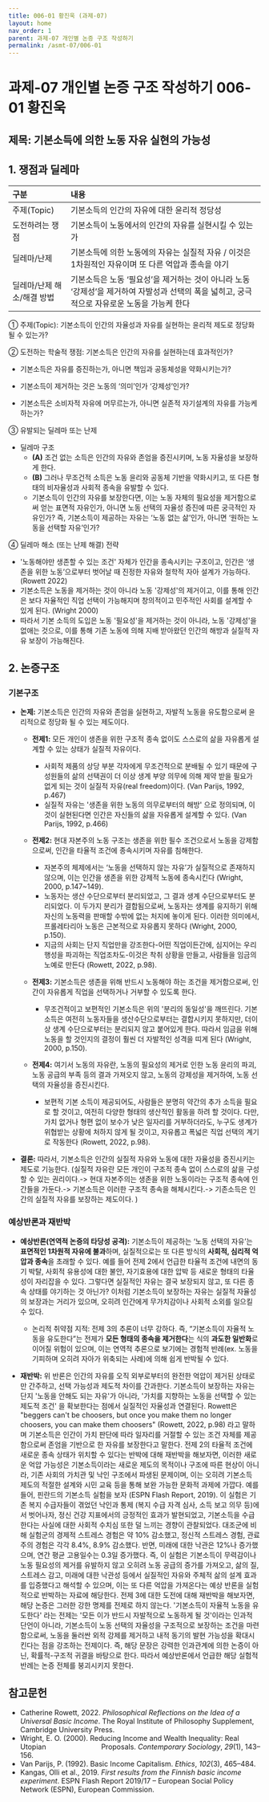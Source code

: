```yaml
---
title: 006-01 황진욱 (과제-07)
layout: home
nav_order: 1
parent: 과제-07 개인별 논증 구조 작성하기
permalink: /asmt-07/006-01
---
```


# 과제-07 개인별 논증 구조 작성하기 006-01 황진욱

## 제목: 기본소득에 의한 노동 자유 실현의 가능성  

## 1. 쟁점과 딜레마

| 구분              | 내용                                                                                |
| :-------------- | :-------------------------------------------------------------------------------- |
| 주제(Topic)       | 기본소득의 인간의 자유에 대한 윤리적 정당성                                                          |
| 도전하려는 쟁점        | 기본소득이 노동에서의 인간의 자유를 실현시킬 수 있는가                                                    |
| 딜레마/난제          | 기본소득에 의한 노동에의 자유는 실질적 자유 / 이것은 1차원적인 자유이며 또 다른 억압과 종속을 야기                         |
| 딜레마/난제 해소/해결 방법 | 기본소득은 노동 ‘필요성’을 제거하는 것이 아니라 노동 ‘강제성’을 제거하여 자발성과 선택의 폭을 넓히고, 궁극적으로 자유로운 노동을 가능케 한다 |

① 주제(Topic): 기본소득이 인간의 자율성과 자유를 실현하는 윤리적 제도로 정당화될 수 있는가?

② 도전하는 학술적 쟁점: 기본소득은 인간의 자유를 실현하는데 효과적인가?

- 기본소득은 자유를 증진하는가, 아니면 책임과 공동체성을 약화시키는가?

- 기본소득이 제거하는 것은 노동의 ‘의미’인가 ‘강제성’인가?

- 기본소득은 소비자적 자유에 머무르는가, 아니면 실존적 자기설계의 자유를 가능케 하는가?

③ 유발되는 딜레마 또는 난제

- 딜레마 구조
  - **(A)** 조건 없는 소득은 인간의 자유와 존엄을 증진시키며, 노동 자율성을 보장하게 한다.
  - **(B)** 그러나 무조건적 소득은 노동 윤리와 공동체 기반을 약화시키고, 또 다른 형태의 비자율성과 사회적 종속을 유발할 수 있다.
  - 기본소득이 인간의 자유를 보장한다면, 이는 노동 자체의 필요성을 제거함으로써 얻는 표면적 자유인가, 아니면 노동 선택의 자율성 증진에 따른 궁극적인 자유인가? 즉, 기본소득이 제공하는 자유는 ‘노동 없는 삶’인가, 아니면 ‘원하는 노동을 선택할 자유’인가?
  
④ 딜레마 해소 (또는 난제 해결) 전략

- '노동해야만 생존할 수 있는 조건' 자체가 인간을 종속시키는 구조이고, 인간은 ‘생존을 위한 노동’으로부터 벗어날 때 진정한 자유와 철학적 자아 설계가 가능하다. (Rowett 2022)
- 기본소득은 노동을 제거하는 것이 아니라 노동 '강제성'의 제거이고, 이를 통해 인간은 보다 자율적인 직업 선택이 가능해지며 창의적이고 민주적인 사회를 설계할 수 있게 된다. (Wright 2000)
- 따라서 기본 소득의 도입은 노동 '필요성'을 제거하는 것이 아니라, 노동 '강제성'을 없애는 것으로, 이를 통해 기존 노동에 의해 지배 받아왔던 인간의 해방과 실질적 자유 보장이 가능해진다.

## 2. 논증구조

### 기본구조

- **논제:** 기본소득은 인간의 자유와 존엄을 실현하고, 자발적 노동을 유도함으로써 윤리적으로 정당화 될 수 있는 제도이다.
  - **전제1:**  모든 개인이 생존을 위한 구조적 종속 없이도 스스로의 삶을 자유롭게 설계할 수 있는 상태가 실질적 자유이다.
    - 사회적 제품의 상당 부분 각자에게 무조건적으로 분배될 수 있기 때문에 구성원들의 삶의 선택권이 더 이상 생계 부양 의무에 의해 제약 받을 필요가 없게 되는 것이 실질적 자유(real freedom)이다. (Van Parijs, 1992, p.467)
	- 실질적 자유는 '생존을 위한 노동의 의무로부터의 해방' 으로 정의되며, 이것이 실현된다면 인간은 자신들의 삶을 자유롭게 설계할 수 있다. (Van Parijs, 1992, p.466)
  - **전제2:** 현대 자본주의 노동 구조는 생존을 위한 필수 조건으로서 노동을 강제함으로써, 인간을 타율적 조건에 종속시키며 자유를 침해한다.
    - 자본주의 체제에서는 ‘노동을 선택하지 않는 자유’가 실질적으로 존재하지 않으며, 이는 인간을 생존을 위한 강제적 노동에 종속시킨다 (Wright, 2000, p.147~149).
    - 노동자는 생산 수단으로부터 분리되었고, 그 결과 생계 수단으로부터도 분리되었다. 이 두가지 분리가 결합됨으로써, 노동자는 생계를 유지하기 위해 자신의 노동력을 판매할 수밖에 없는 처지에 놓이게 된다. 이러한 의미에서, 프롤레타리아 노동은 근본적으로 자유롭지 못하다 (Wright, 2000, p.150).
    - 지금의 사회는 단지 직업만을 강조한다-어떤 직업이든간에, 심지어는 우리 행성을 파괴하는 직업조차도-이것은 착취 상황을 만들고, 사람들을 임금의 노예로 만든다 (Rowett, 2022, p.98).
    
  - **전제3:** 기본소득은 생존을 위해 반드시 노동해야 하는 조건을 제거함으로써, 인간이 자유롭게 직업을 선택하거나 거부할 수 있도록 한다.
      - 무조건적이고 보편적인 기본소득은 위의 '분리의 동일성'을 깨뜨린다. 기본소득은 여전히 노동자들을 생산수단으로부터는 결합시키지 못하지만, 더이상 생계 수단으로부터는 분리되지 않고 붙어있게 한다. 따라서 임금을 위해 노동을 할 것인지의 결정이 훨씬 더 자발적인 성격을 띠게 된다 (Wright, 2000, p.150).
    
  -  **전제4:** 여기서 노동의 자유란, 노동의 필요성의 제거로 인한 노동 윤리의 파괴, 노동 공급의 부족 등의 결과 가져오지 않고, 노동의 강제성을 제거하여, 노동 선택의 자율성을 증진시킨다.
     - 보편적 기본 소득이 제공되어도, 사람들은 분명히 약간의 추가 소득을 필요로 할 것이고, 여전히 다양한 형태의 생산적인 활동을 하려 할 것이다. 다만, 가치 없거나 형편 없이 보수가 낮은 일자리를 거부하더라도, 누구도 생계가 위협받는 상황에 처하지 않게 될 것이고, 자유롭고 폭넓은 직업 선택의 계기로 작동한다 (Rowett, 2022, p.98).
     
- **결론:** 따라서, 기본소득은 인간의 실질적 자유와 노동에 대한 자율성을 증진시키는 제도로 기능한다. (실질적 자유란 모든 개인이 구조적 종속 없이 스스로의 삶을 구성할 수 있는 권리이다.-> 현대 자본주의는 생존을 위한 노동이라는 구조적 종속에 인간들을 가둔다.-> 기본소득은 이러한 구조적 종속을 해체시킨다.-> 기존소득은 인간의 실질적 자유를 보장하는 제도이다. )

### 예상반론과 재반박

- **예상반론(연역적 논증의 타당성 공격):** 기본소득이 제공하는 ‘노동 선택의 자유’는 **표면적인 1차원적 자유에 불과**하며, 실질적으로는 또 다른 방식의 **사회적, 심리적 억압과 종속**을 초래할 수 있다. 예를 들어 전제 2에서 언급한 타율적 조건에 내면의 동기 박탈, 사회적 유용성에 대한 불안, 자기효용에 대한 압박 등 새로운 형태의 타율성이 자리잡을 수 있다. 그렇다면 실질적인 자유는 결국 보장되지 않고, 또 다른 종속 상태를 야기하는 것 아닌가? 이처럼 기본소득이 보장하는 자유는 실질적 자율성의 보장과는 거리가 있으며, 오히려 인간에게 무가치감이나 사회적 소외를 일으킬 수 있다.
  - 논리적 취약점 지적: 전제 3의 추론이 너무 강하다. 즉, “기본소득이 자율적 노동을 유도한다”는 전제가 **모든 형태의 종속을 제거한다**는 식의 **과도한 일반화**로 이어질 위험이 있으며, 이는 연역적 추론으로 보기에는 경험적 반례(ex. 노동을 기피하며 오히려 자아가 위축되는 사례)에 의해 쉽게 반박될 수 있다.

- **재반박:** 위 반론은 인간의 자유를 오직 외부로부터의 완전한 억압이 제거된 상태로만 간주하고, 선택 가능성과 제도적 차이를 간과한다. 기본소득이 보장하는 자유는 단지 '노동을 안해도 되는 자유'가 아니라, '가치를 지향하는 노동을 선택할 수 있는 제도적 조건' 을 확보한다는 점에서 실질적인 자율성과 연결된다. Rowett은 "beggers can't be choosers, but once you make them no longer choosers, you can make them choosers" (Rowett, 2022, p.98) 라고 말하며 기본소득은 인간이 가치 판단에 따라 일자리를 거절할 수 있는 조건 자체를 제공함으로써 존엄을 기반으로 한 자유를 보장한다고 말한다. 
  전제 2의 타율적 조건에 새로운 종속 상태가 위치할 수 있다는 반박에 대해 재반박을 해보자면, 이러한  새로운 억압 가능성은 기본소득이라는 새로운 제도의 목적이나 구조에 따른 현상이 아니라, 기존 사회의 가치관 및 낙인 구조에서 파생된 문제이며, 이는 오히려 기본소득 제도의 적절한 설계와 시민 교육 등을 통해 보완 가능한 문화적 과제에 가깝다. 예를 들어, 핀란드의 기본소득 실험을 보자 (ESPN Flash Report, 2019). 이 실험은 기존 복지 수급자들이 겪었던 낙인과 통제 (복지 수급 자격 심사, 소득 보고 의무 등)에서 벗어나자, 정신 건강 지표에서의 긍정적인 효과가 발현되었고, 기본소득을 수급한다는 사실에 대한 사회적 수치심 또한 덜 느끼는 경향이 관찰되었다. 대조군에 비해 실험군의 경제적 스트레스 경험은 약 10% 감소했고, 정신적 스트레스 경험, 관료주의 경험은 각각 8.4%, 8.9% 감소했다. 반면, 미래에 대한 낙관은 12%나 증가했으며, 연간 평균 고용일수는 0.3일 증가했다. 즉, 이 실험은 기본소득이 무력감이나 노동 필요성의 제거를 유발하지 않고 오히려 노동 공급의 증가를 가져오고, 삶의 질, 스트레스 감고, 미래에 대한 낙관성 등에서 실질적인 자유와 주체적 삶의 설계 효과를 입증했다고 해석할 수 있으며, 이는 또 다른 억압을 가져온다는 예상 반론을 실험적으로 반박하는 자료에 해당한다.
  전제 3에 대한 도전에 대해 재반박을 해보자면, 해당 논증은 그러한 강한 명제를 전제로 하지 않는다. '기본소득이 자율적 노동을 유도한다' 라는 전제는 '모든 이가 반드시 자발적으로 노동하게 될 것'이라는 인과적 단언이 아니라, 기본소득이 노동 선택의 자율성을 구조적으로 보장하는 조건을 마련함으로써, 노동을 둘러싼 외적 강제를 제거하고 내적 동기의 발현 가능성을 확대시킨다는 점을 강조하는 전제이다.  즉, 해당 문장은 강력한 인과관계에 의한 논증이 아닌, 확률적-구조적 귀결을 바탕으로 한다. 따라서 예상반론에서 언급한 해당 실험적 반례는 논증 전체를 붕괴시키지 못한다.
## 참고문헌

- Catherine Rowett, 2022. _Philosophical Reflections on the Idea of a Universal Basic Income_. The Royal Institute of Philosophy Supplement, Cambridge University Press.
- Wright, E. O. (2000). Reducing Income and Wealth Inequality: Real Utopian                            Proposals. _Contemporary Sociology_, _29_(1), 143–156.
- Van Parijs, P. (1992). Basic Income Capitalism. _Ethics_, _102_(3), 465–484. 
- Kangas, Olli et al., 2019. _First results from the Finnish basic income experiment_. ESPN Flash Report 2019/17 – European Social Policy Network (ESPN), European Commission.